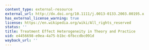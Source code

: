 ```yaml
---
content_type: external-resource
external_url: http://dx.doi.org/10.1111/j.0013-0133.2003.00195.x
has_external_license_warning: true
license: https://en.wikipedia.org/wiki/All_rights_reserved
status: ''
title: Treatment Effect Heterogeneity in Theory and Practice
uid: e4456698-e0ea-4a75-b1bc-6fbccdbc091d
wayback_url: ''
---
```

